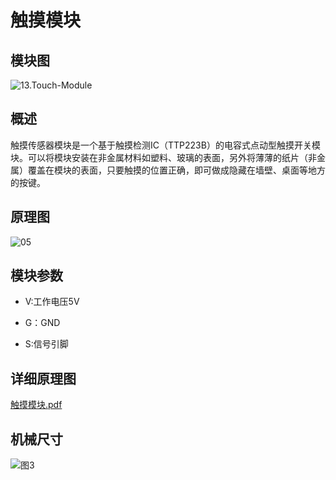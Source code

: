 # 触摸模块

## 模块图

![13.Touch-Module](I:\GIT_kallen\基础输入模块\触摸模块\picture\13.Touch-Module.svg)

## 概述

​        触摸传感器模块是一个基于触摸检测IC（TTP223B）的电容式点动型触摸开关模块。可以将模块安装在非金属材料如塑料、玻璃的表面，另外将薄薄的纸片（非金属）覆盖在模块的表面，只要触摸的位置正确，即可做成隐藏在墙壁、桌面等地方的按键。



## 原理图

![05](I:\GIT_kallen\基础输入模块\触摸模块\picture\05.png)



## 模块参数

* V:工作电压5V

* G：GND
* S:信号引脚

## 详细原理图

 [触摸模块.pdf](picture\触摸模块.pdf) 

## 机械尺寸

![图3](I:\GIT_kallen\基础输入模块\触摸模块\picture\图3.png)